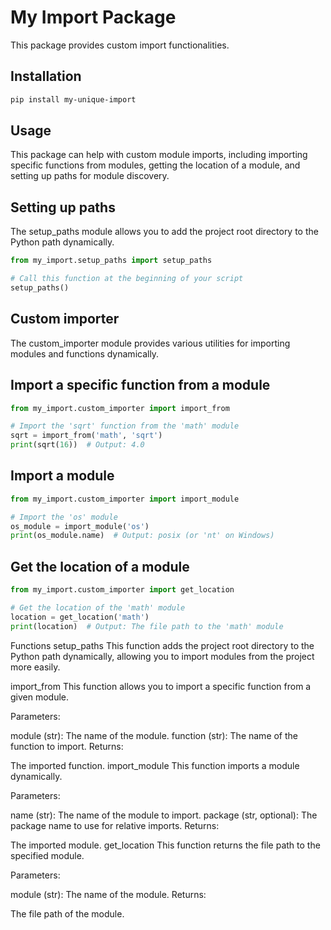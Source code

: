 # My Import Package

This package provides custom import functionalities.

## Installation

```bash
pip install my-unique-import
```
## Usage
This package can help with custom module imports, including importing specific functions from modules, getting the location of a module, and setting up paths for module discovery.

## Setting up paths
The setup_paths module allows you to add the project root directory to the Python path dynamically.
```python
from my_import.setup_paths import setup_paths

# Call this function at the beginning of your script
setup_paths()
```

## Custom importer
The custom_importer module provides various utilities for importing modules and functions dynamically.

## Import a specific function from a module
```python
from my_import.custom_importer import import_from

# Import the 'sqrt' function from the 'math' module
sqrt = import_from('math', 'sqrt')
print(sqrt(16))  # Output: 4.0
```
## Import a module
```python
from my_import.custom_importer import import_module

# Import the 'os' module
os_module = import_module('os')
print(os_module.name)  # Output: posix (or 'nt' on Windows)
```
## Get the location of a module
```python
from my_import.custom_importer import get_location

# Get the location of the 'math' module
location = get_location('math')
print(location)  # Output: The file path to the 'math' module
```
Functions
setup_paths
This function adds the project root directory to the Python path dynamically, allowing you to import modules from the project more easily.

import_from
This function allows you to import a specific function from a given module.

Parameters:

module (str): The name of the module.
function (str): The name of the function to import.
Returns:

The imported function.
import_module
This function imports a module dynamically.

Parameters:

name (str): The name of the module to import.
package (str, optional): The package name to use for relative imports.
Returns:

The imported module.
get_location
This function returns the file path to the specified module.

Parameters:

module (str): The name of the module.
Returns:

The file path of the module.
